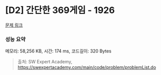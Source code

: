 # [D2] 간단한 369게임 - 1926 

[문제 링크](https://swexpertacademy.com/main/code/problem/problemDetail.do?contestProbId=AV5PTeo6AHUDFAUq) 

### 성능 요약

메모리: 58,256 KB, 시간: 174 ms, 코드길이: 320 Bytes



> 출처: SW Expert Academy, https://swexpertacademy.com/main/code/problem/problemList.do